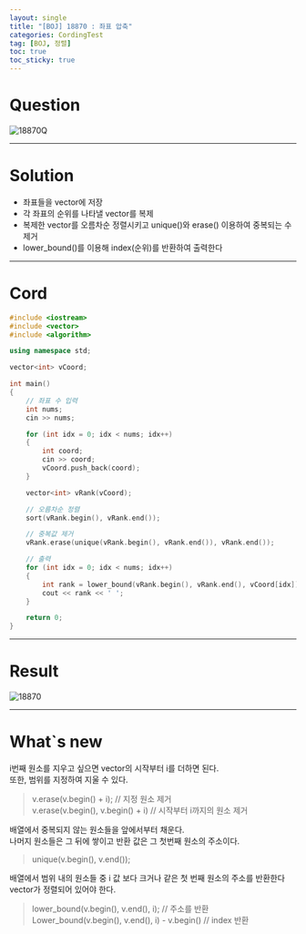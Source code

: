 ```yaml
---
layout: single
title: "[BOJ] 18870 : 좌표 압축"
categories: CordingTest
tag: [BOJ, 정렬]
toc: true
toc_sticky: true
---
```


# Question
![18870Q](https://user-images.githubusercontent.com/97664446/169640891-dfc20ace-4573-4064-99a6-f2e72e7525c4.PNG)

***

# Solution
- 좌표들을 vector에 저장
- 각 좌표의 순위를 나타낼 vector를 복제
- 복제한 vector를 오름차순 정렬시키고 unique()와 erase() 이용하여 중복되는 수 제거
- lower_bound()를 이용해 index(순위)를 반환하여 출력한다

***

# Cord
```c++
#include <iostream>
#include <vector>
#include <algorithm>

using namespace std;

vector<int> vCoord;

int main()
{
	// 좌표 수 입력
	int nums;
	cin >> nums;

	for (int idx = 0; idx < nums; idx++)
	{
		int coord;
		cin >> coord;
		vCoord.push_back(coord);
	}

	vector<int> vRank(vCoord);

	// 오름차순 정렬
	sort(vRank.begin(), vRank.end());

	// 중복값 제거
	vRank.erase(unique(vRank.begin(), vRank.end()), vRank.end());

	// 출력
	for (int idx = 0; idx < nums; idx++)
	{
		int rank = lower_bound(vRank.begin(), vRank.end(), vCoord[idx]) - vRank.begin();
		cout << rank << ' ';
	}

	return 0;
}
```

***

# Result
![18870](https://user-images.githubusercontent.com/97664446/169640888-01ab92dc-f3df-47fb-9db7-50b36a253f78.PNG)

***

# What`s new

i번째 원소를 지우고 싶으면 vector의 시작부터 i를 더하면 된다. <br>
또한, 범위를 지정하여 지울 수 있다.
> v.erase(v.begin() + i); // 지정 원소 제거 <br>
> v.erase(v.begin(), v.begin() + i) // 시작부터 i까지의 원소 제거

배열에서 중복되지 않는 원소들을 앞에서부터 채운다. <br>
나머지 원소들은 그 뒤에 쌓이고 반환 값은 그 첫번째 원소의 주소이다.
> unique(v.begin(), v.end());

배열에서 범위 내의 원소들 중 i 값 보다 크거나 같은 첫 번째 원소의 주소를 반환한다 <br>
vector가 정렬되어 있어야 한다.
> lower_bound(v.begin(), v.end(), i); // 주소를 반환 <br>
> Lower_bound(v.begin(), v.end(), i) - v.begin() // index 반환